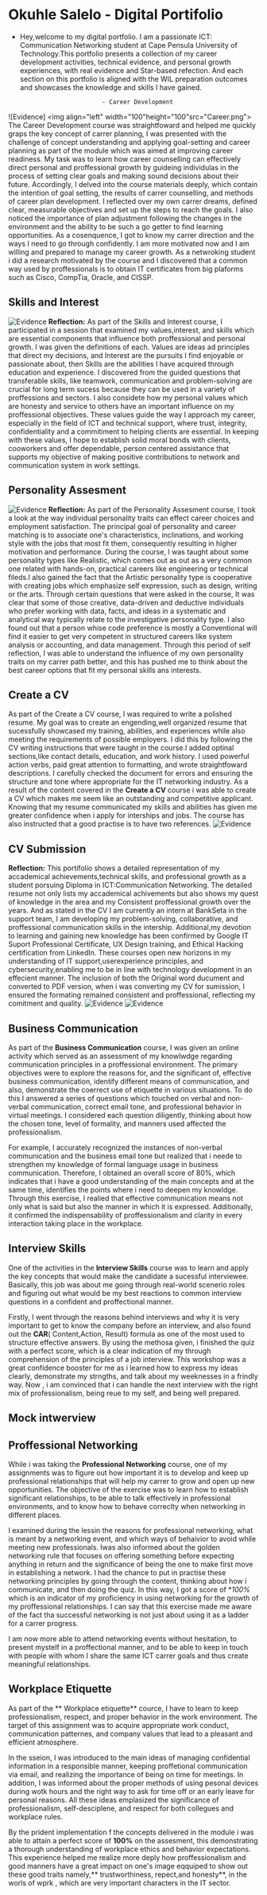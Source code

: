 # Okuhle Salelo - Digital Portifolio
 - Hey,welcome to my digital portfolio. I am a passionate ICT: Communication Networking student at Cape Pensula University of Technology.This portfolio presents a collection of my career development activities, technical evidence, and personal growth experiences, with real evidence and Star-based refection.  And each section on this portfolio is aligned with the WIL preparation outcomes and showcases the knowledge and skills I have gained.

                              - Career Development


![Evidence]
<img align="left" width="100"height="100"src="Career.png">
The Career Development course was straightfoward and helped me quickly graps the key concept of carrer planning, I was presented with the challenge of concept understanding and applying goal-setting and career planning as part of the module which was aimed at improving career readiness. My task was to learn how career counselling can effectively direct personal and proffessional growth by guideing individulas in the process of setting clear goals and making sound decisions about their future. Accordingly, I delved into the course materials deeply,  which contain the intention of goal setting, the results of carrer counselling, and methods of career plan development. I reflected over my own carrer dreams, defined clear, measurable objectives and set up the steps to reach the goals. I also noticed the importance of plan adjustment following the changes in the environment and the ability to be such a go getter to find learning opportunities. As a cosenquence, I got to know my carrer direction and the ways I need to go through confidently. I am more motivated now and I am willing and prepared to manage my career growth. As a netwroking student i did a research motivated by the course and I discovered that a common way used by proffessionals is to obtain IT certificates from big plaforms such as Cisco, CompTia, Oracle, and CISSP.

## Skills and Interest 

![Evidence](Skill.png)
**Reflection:** As part of the Skills and Interest course, I participated in a session that examined my values,interest, and skills which are essential components that influence both proffessional and personal growth. I was given the definitions of each. Values are ideas ad principles that direct my decisions, and Interest are the pursuits I find enjoyable or passionate about, then Skills are the abilities I have acquired through education and experience. I discovered from the guided questions that transferable skills, like teamwork, communication and problem-solving are crucial for long term sucess because they can be used in a variety of proffessions and sectors. I also considete how my personal values which are honesty and service to others have an important influence on my proffessional objectives. These values guide the way I approach my career, especially in the field of ICT and technical support, where trust, integrity, confidentiality and a commitiment to helping clients are essential. In keeping with these values, I hope to establish solid moral bonds with clients, cooworkers and offer dependable, person centered assistance that supports my objective of making positive contributions to network and communication system in work settings.

## Personality Assesment
![Evidence](P.png)
**Reflection:** As part of the Personality Assesment course, I took a look at the way individual personality traits can effect career choices and employment satisfaction. The principal goal of personality and career  matching is to associate  one's characteristics, inclinations, and working style with the jobs that most fit them, consequently resulting in higher motivation and performance. During the course, I was taught  about some personality types like Realistic, which comes out as out as a very common one related with hands-on, practical careers like engineering or technical fileds.I also gained the fact that the Artistic personality type is cooperative with creating jobs which emphasize self expression, such as design, writing or the arts. Through certain questions that were asked in the course, It was clear that some of those creative, data-driven and deductive individuals who prefer working with data, facts, and ideas in a systematic and analytical way typically relate to the investigative personality type. I also found out that a person whise code preference is mostly a Conventional will find it easier to get very competent in structured careers like system analysis or accounting, and data management. Through this period of self reflection, I was able to understand the influence of my own personality traits on my carrer path better, and this has pushed me to think about the best career options that fit my personal skills ans interests.

## Create a CV 

As part of the Create a CV course, I was required to write a polished resume. My goal was to create an engending,well organized resume that sucessfully showcased my training, abilities, and experiences while also meeting the requirements of possible employers. I did this by following the CV writing instructions that were taught in the course.I added optinal sections,like contact details, education, and work history. I used powerful action verbs, paid great attention to formatting, and wrote straightfoward descriptions. I carefully checked the document for errors and ensuring the structure and tone where appropriate for the IT networking industry. As a result of the content covered in the **Create a CV** course i was able to create a CV which makes me seem like an outstanding and competitive applicant. Knowing that my resume communicated my skills and abilities has given me greater confidence when i apply for interships and jobs. The course has also instructed that a good practise is to have two references.
![Evidence](Create.png)

## CV Submission
**Reflection:** This portifolio shows a detailed representation of my accademical achievements,technical skills, and professional growth as a student porsuing Diploma in ICT:Communication Networking. The detailed resume not only lists my accademical achivements but also shows my quest of knowledge in the area and my Consistent proffessional growth over the years.
And as stated in the CV I am currently an intern at BankSeta in the support team, I am developing my problem-solving, collaborative, and proffessional communication skills in the intership.
Additional,my devotion to learning and gaining new knowledge has been confirmed by Google IT Suport Professional Certificate, UX Design training, and Ethical Hacking certification from LinkedIn. These courses open new horizons in my understanding of IT support,userexperience principles, and cybersecurity,enabling me to be in line with technology development in an effecient manner.
The inclusion of both the Original word ducument and converted to PDF version, when i was converting my CV for sumission, I ensured the formating remained consistent and proffessional, reflecting my comitment and quality.
![Evidence](PCV.png)
![Evidence](vv.png)


 ## Business Communication

As part of the **Business Communication** course, I was given an online activity which served as an assessment of my knowlwdge regarding communication principles in a proffessional environment. The primary objectives were to explore the reasons for, and the significant of, effective business communication, identify different means of communication, and also, demonstrate the coerrect use of etiquette in various situations. To do this I answered a series of questions which touched on verbal and non-verbal communication, correct email tone, and professional behavior in virtual meetings. I considered each question diligently, thinking about how the chosen tone, level of formality, and manners used affected the professionalism.

For example, I accurately recognized the instances of non-verbal communication and the business email tone but realized that i neede to strengthen my knowledge of formal language usage in business communication. Therefore, I obtained an overall score of 80%, which indicates that i have a good understanding of the main concepts and at the same time, identifies the points where i need to deepen my knowldge. Through this exercise, I realied that effective communication means not only what is said but also the manner in which it is expressed. Additionally, it confirmed the indispensability of proffessionalism and clarity in every interaction taking place in the workplace.


## Interview Skills
One of the activities in the **Interview Skills** course was to learn and apply the key concepts that would make the candidate a sucessful interviewee. Basically, this job was about me going through real-world scenerio roles and figuring out what would be my best reactions to common interview questions in a confident and proffectional manner.

Firstly, I went through the reasons behind interviews and why it is very important to get to know the company before an interview, and also found out the **CAR**( Content,Action, Result) formula as one of the most used to structure effective answers. By using the methosa given, i finished the quiz with a perfect score, which is a clear indication of my through comprehension of the principles of a job interview. This workshop was a great confidence booster for me as i learned how to express my ideas clearly, demonstrate my strngths, and talk about my weeknesses in a frindly way. Now , i am convinced that i can handle the next interview with the right mix of professionalism, being reue to my self, and being well prepared.

## Mock intwerview
## Proffessional Networking

While i was taking the  **Professional Networking** course, one of my assignments was to figure out how important it is to develop and keep up professional relationships that will help my carrer to grow and open up new opportunities. The objective of the exercise was to learn how to establish significant relationships, to be able to talk effectively in professional environments, and to know how to behave correclty when networking in different places.

I examined during the lessin the reasons for professional networking, what is meant by a networking event, and which ways of behaivior to avoid while meeting new professionals. Iwas also informed about the golden networking rule that focuses on offering something before expecting anything in return and the significance of being the one to make first move in establishing a network.
I had the chance to put in practise these networking principles by going through the content, thinking about how i communicate, and then doing the quiz. In this way,  I got a score of **100%* which is an indicator of my proficiency in using networking for the growth of my proffessional relationships. I can say that this exercise made me aware of the fact tha successful networking is not just about using it as a ladder for a carrer progress. 

I am now more able to attend networking events without hesitation, to present mystelf in a proffectional manner, and to be able to keep in touch with people with whom I share the same ICT carrer goals and thus create meaningful relationships.

## Workplace Etiquette
As part of the ** Workplace etiquette** cource, I have to learn to keep professionalism, respect, and proper behavior in the work environment. The target of this assignment was to acquire appropriate work conduct, communication patternes, and company values that lead to a pleasant and efficient atmosphere.

In the sseion, I was introduced to the main ideas of managing confidential information in a responsible manner, keeping proffetional communication via email, and realizing the importance of being on time for meetings. In addition, I was informed about the proper methods of using pesonal devices during wotk hours and the right way to ask for time off or an early leave for personal reasons. All these ideas emplasized the significance of professionalism, self-desciplene, and respect for both collegues and workplace rules.

By the prident implementation f the concepts delivered in the module i was able to attain a perfect score of **100%** on the assesment, this demonstrating a thorough understanding of workplace ethics and behavior expectations.
This experience helped me realize more deply how proffessionalism and good manners have a great impact on one's image eqquiped to show out these good traits namely,** trustworthiness, repect,and honesty**, in the worls of wprk , which are very important characters in the IT sector.
